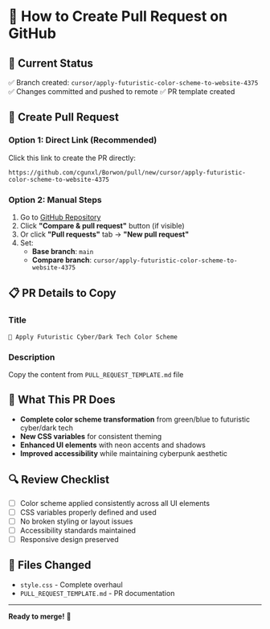 # 🚀 **How to Create Pull Request on GitHub**

## 📍 **Current Status**
✅ Branch created: `cursor/apply-futuristic-color-scheme-to-website-4375`
✅ Changes committed and pushed to remote
✅ PR template created

## 🔗 **Create Pull Request**

### **Option 1: Direct Link (Recommended)**
Click this link to create the PR directly:
```
https://github.com/cgunxl/Borwon/pull/new/cursor/apply-futuristic-color-scheme-to-website-4375
```

### **Option 2: Manual Steps**
1. Go to [GitHub Repository](https://github.com/cgunxl/Borwon)
2. Click **"Compare & pull request"** button (if visible)
3. Or click **"Pull requests"** tab → **"New pull request"**
4. Set:
   - **Base branch**: `main`
   - **Compare branch**: `cursor/apply-futuristic-color-scheme-to-website-4375`

## 📋 **PR Details to Copy**

### **Title**
```
🎨 Apply Futuristic Cyber/Dark Tech Color Scheme
```

### **Description**
Copy the content from `PULL_REQUEST_TEMPLATE.md` file

## 🎯 **What This PR Does**
- **Complete color scheme transformation** from green/blue to futuristic cyber/dark tech
- **New CSS variables** for consistent theming
- **Enhanced UI elements** with neon accents and shadows
- **Improved accessibility** while maintaining cyberpunk aesthetic

## 🔍 **Review Checklist**
- [ ] Color scheme applied consistently across all UI elements
- [ ] CSS variables properly defined and used
- [ ] No broken styling or layout issues
- [ ] Accessibility standards maintained
- [ ] Responsive design preserved

## 📁 **Files Changed**
- `style.css` - Complete overhaul
- `PULL_REQUEST_TEMPLATE.md` - PR documentation

---

**Ready to merge!** 🚀